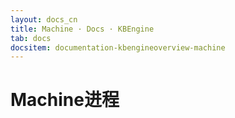 ```yaml
---
layout: docs_cn
title: Machine · Docs · KBEngine
tab: docs
docsitem: documentation-kbengineoverview-machine
---
```


Machine进程
====================


